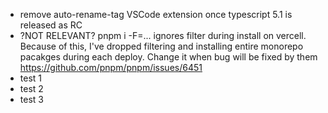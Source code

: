 -   remove auto-rename-tag VSCode extension once typescript 5.1 is released as RC
-   ?NOT RELEVANT? pnpm i -F=... ignores filter during install on vercell. Because of this, I've
    dropped filtering and installing entire monorepo pacakges during each deploy. Change it when bug
    will be fixed by them https://github.com/pnpm/pnpm/issues/6451
- test 1
- test 2
- test 3
